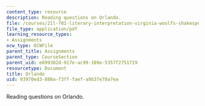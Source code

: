 ```yaml
---
content_type: resource
description: Reading questions on Orlando.
file: /courses/21l-701-literary-interpretation-virginia-woolfs-shakespeare-spring-2001/93970ed3880af3fffaefa9b37e78a7ea_MIT21L_701S01_orlando.pdf
file_type: application/pdf
learning_resource_types:
- Assignments
ocw_type: OCWFile
parent_title: Assignments
parent_type: CourseSection
parent_uid: e899302d-917e-ac99-189e-5357f2751719
resourcetype: Document
title: Orlando
uid: 93970ed3-880a-f3ff-faef-a9b37e78a7ea
---
```

Reading questions on Orlando.

